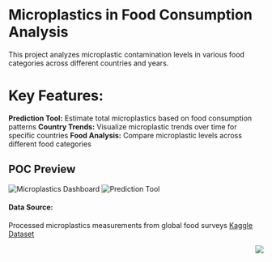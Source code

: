 # Microplastics in Food Consumption Analysis
This project analyzes microplastic contamination levels in various food categories across different countries and years.

# Key Features:
**Prediction Tool:** Estimate total microplastics based on food consumption patterns
**Country Trends:** Visualize microplastic trends over time for specific countries
**Food Analysis:** Compare microplastic levels across different food categories

## POC Preview
![Microplastics Dashboard](https://github.com/user-attachments/assets/fcbb3fdd-cade-4f0b-92bf-c393e64f24a3)
![Prediction Tool](https://github.com/user-attachments/assets/e3866974-eb7f-4119-8882-71dd5f414456)

#### Data Source: 
Processed microplastics measurements from global food surveys
<a href="https://www.kaggle.com/datasets/jayeshrmohanani/dataset-for-microplastic-consumption-in-food-items">Kaggle Dataset</a>

<a href="#top"><img src="https://img.shields.io/badge/-Back%20to%20Top-blue?style=for-the-badge" align="right"/></a>




